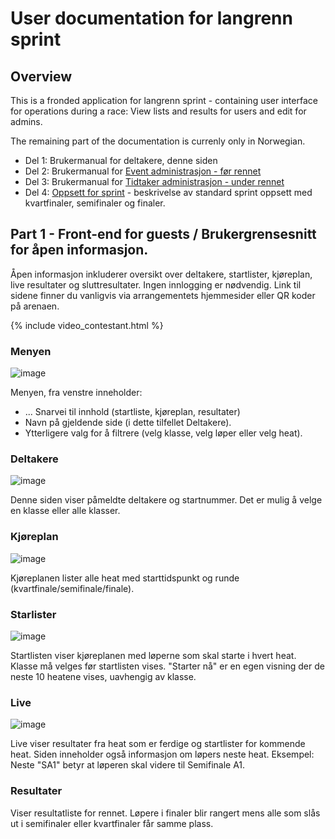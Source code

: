 # User documentation for langrenn sprint

## Overview
This is a fronded application for langrenn sprint - containing user interface for operations during a race: View lists and results for users and edit for admins.

The remaining part of the documentation is currenly only in Norwegian.

- Del 1: Brukermanual for deltakere, denne siden
- Del 2: Brukermanual for [Event administrasjon - før rennet](before_race/)
- Del 3: Brukermanual for [Tidtaker administrasjon - under rennet](during_race.md)
- Del 4: [Oppsett for sprint](race_config.md) - beskrivelse av standard sprint oppsett med kvartfinaler, semifinaler og finaler.

## Part 1 - Front-end for guests / Brukergrensesnitt for åpen informasjon.
Åpen informasjon inkluderer oversikt over deltakere, startlister, kjøreplan, live resultater og sluttresultater. Ingen innlogging er nødvendig. Link til sidene finner du vanligvis via arrangementets hjemmesider eller QR koder på arenaen.


{% include video_contestant.html %}

### Menyen
![image](https://user-images.githubusercontent.com/56455987/150684640-9da7d4a8-9f81-426f-9e03-52798e0dd6a6.png)

Menyen, fra venstre inneholder: 
- ... Snarvei til innhold (startliste, kjøreplan, resultater)
- Navn på gjeldende side (i dette tilfellet Deltakere).
- Ytterligere valg for å filtrere (velg klasse, velg løper eller velg heat).

### Deltakere
![image](https://user-images.githubusercontent.com/56455987/150684546-641d61c8-b9da-4784-b93a-e697b9fc67d2.png)

Denne siden viser påmeldte deltakere og startnummer. Det er mulig å velge en klasse eller alle klasser.

### Kjøreplan
![image](https://user-images.githubusercontent.com/56455987/150684789-f4958605-64ed-441c-8df0-7797fece0ed2.png)

Kjøreplanen lister alle heat med starttidspunkt og runde (kvartfinale/semifinale/finale).

### Starlister
![image](https://user-images.githubusercontent.com/56455987/150684902-befe3983-48a7-4645-b9c7-6696db1025a8.png)

Startlisten viser kjøreplanen med løperne som skal starte i hvert heat. Klasse må velges før startlisten vises.
"Starter nå" er en egen visning der de neste 10 heatene vises, uavhengig av klasse.

### Live
![image](https://user-images.githubusercontent.com/56455987/150685113-82426387-f0d3-4a9a-aa87-bf4b2459f4be.png)

Live viser resultater fra heat som er ferdige og startlister for kommende heat. Siden inneholder også informasjon om løpers neste heat. Eksempel: Neste "SA1" betyr at løperen skal videre til Semifinale A1.

### Resultater

Viser resultatliste for rennet. Løpere i finaler blir rangert mens alle som slås ut i semifinaler eller kvartfinaler får samme plass. 

